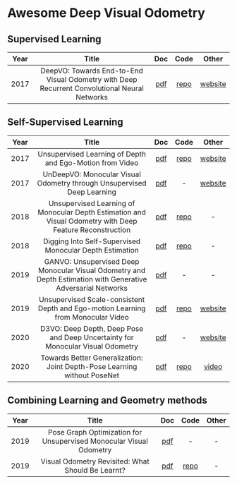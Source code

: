# Awesome Deep Visual Odometry

## Supervised Learning

|Year| Title | Doc | Code | Other |
|:-:|:-:|:-:|:-:|:-:|
|2017| DeepVO: Towards End-to-End Visual Odometry with Deep Recurrent Convolutional Neural Networks | [pdf][s1] | [repo][sc1] | [website][sw1] |

## Self-Supervised Learning

|Year| Title | Doc | Code | Other |
|:-:|:-:|:-:|:-:|:-:|
|2017| Unsupervised Learning of Depth and Ego-Motion from Video | [pdf][u1] | [repo][uc1] | [website][uw1] |
|2017| UnDeepVO: Monocular Visual Odometry through Unsupervised Deep Learning | [pdf][u2] | - | [website][uw2] |
|2018| Unsupervised Learning of Monocular Depth Estimation and Visual Odometry with Deep Feature Reconstruction | [pdf][u3] | [repo][uc3] | - |
|2018| Digging Into Self-Supervised Monocular Depth Estimation | [pdf][u4] | [repo][uc4] | - |
|2019| GANVO: Unsupervised Deep Monocular Visual Odometry and Depth Estimation with Generative Adversarial Networks | [pdf][u5] | - | - |
|2019| Unsupervised Scale-consistent Depth and Ego-motion Learning from Monocular Video | [pdf][u6] | [repo][uc6] | [website][uw6] |
|2020| D3VO: Deep Depth, Deep Pose and Deep Uncertainty for Monocular Visual Odometry | [pdf][u7] | - | [website][uw7] |
|2020| Towards Better Generalization: Joint Depth-Pose Learning without PoseNet | [pdf][u8] | [repo][uc8] | [video][uw8] |

## Combining Learning and Geometry methods

|Year| Title | Doc | Code | Other |
|:-:|:-:|:-:|:-:|:-:|
|2019| Pose Graph Optimization for Unsupervised Monocular Visual Odometry |[pdf][c1]| - | - |
|2019| Visual Odometry Revisited: What Should Be Learnt?| [pdf][c2] | [repo][cc2] | - |




<Paper links>

<supervised>
  
[s1]:  https://arxiv.org/pdf/1709.08429.pdf

<self-supervised>

[u1]: http://openaccess.thecvf.com/content_cvpr_2017/papers/Zhou_Unsupervised_Learning_of_CVPR_2017_paper.pdf
[u2]: https://arxiv.org/pdf/1709.06841.pdf
[u3]: https://arxiv.org/pdf/1803.03893.pdf
[u4]: https://arxiv.org/pdf/1806.01260.pdf 
[u5]: https://arxiv.org/pdf/1809.05786.pdf
[u6]: https://papers.nips.cc/paper/8299-unsupervised-scale-consistent-depth-and-ego-motion-learning-from-monocular-video.pdf
[u7]: https://openaccess.thecvf.com/content_CVPR_2020/papers/Yang_D3VO_Deep_Depth_Deep_Pose_and_Deep_Uncertainty_for_Monocular_CVPR_2020_paper.pdf
[u8]: https://openaccess.thecvf.com/content_CVPR_2020/papers/Zhao_Towards_Better_Generalization_Joint_Depth-Pose_Learning_Without_PoseNet_CVPR_2020_paper.pdf

<combined>

[c1]: https://arxiv.org/pdf/1903.06315.pdf
[c2]: https://arxiv.org/pdf/1909.09803.pdf


<CODE LINKS>
  
<supervised>
  
[sc1]:  https://github.com/ChiWeiHsiao/DeepVO-pytorch
  
<self-supervised>
  
[uc1]: https://github.com/tinghuiz/SfMLearner
[uc3]: https://github.com/Huangying-Zhan/Depth-VO-Feat
[uc4]: https://github.com/nianticlabs/monodepth2
[uc6]: https://github.com/JiawangBian/SC-SfMLearner-Release
[uc8]: https://github.com/B1ueber2y/TrianFlow
  
<combined>
  
[cc2]:  https://github.com/Huangying-Zhan/DF-VO


<WEB LINKS>

<supervised>

[sw1]:  https://senwang.gitlab.io/DeepVO/

<self-supervised>

[uw1]: https://people.eecs.berkeley.edu/~tinghuiz/projects/SfMLearner
[uw2]: http://senwang.gitlab.io/UnDeepVO
[uw6]: https://jwbian.net/sc-sfmlearner
[uw7]: https://vision.in.tum.de/research/vslam/d3vo
[uw8]: https://www.youtube.com/watch?v=OVqqNdlwLbU


<combined>



